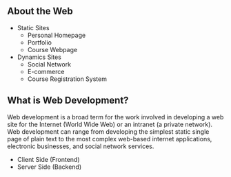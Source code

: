 ## About the Web

- Static Sites
  - Personal Homepage
  - Portfolio
  - Course Webpage
- Dynamics Sites
  - Social Network
  - E-commerce
  - Course Registration System

## What is Web Development?

Web development is a broad term for the work involved in developing a web site for the Internet (World Wide Web) or an intranet (a private network). Web development can range from developing the simplest static single page of plain text to the most complex web-based internet applications, electronic businesses, and social network services.

- Client Side (Frontend)
- Server Side (Backend)
